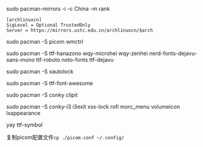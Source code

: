 sudo pacman-mirrors -i -c China -m rank
```
[archlinuxcn]
SigLevel = Optional TrustedOnly
Server = https://mirrors.ustc.edu.cn/archlinuxcn/$arch
```
sudo pacman -S picom wmctrl

sudo pacman -S ttf-hanazono wqy-microhei wqy-zenhei nerd-fonts-dejavu-sans-mono ttf-roboto noto-fonts ttf-dejavu

sudo pacman -S xautolock

sudo pacman -S ttf-font-awesome

sudo pacman -S conky clipit

sudo pacman -S conky-i3 i3exit  xss-lock rofi morc_menu volumeicon lxappearance

yay ttf-symbol

复制picom配置文件`cp ./picom.conf ~/.config/`
